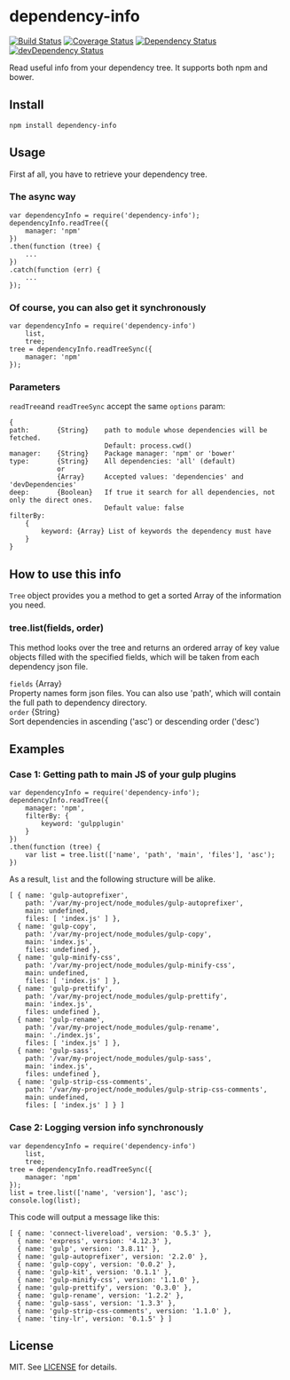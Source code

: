 # dependency-info 
[![Build Status](https://travis-ci.org/dmarchena/dependency-info.svg?branch=master)](https://travis-ci.org/dmarchena/dependency-info)
[![Coverage Status](https://coveralls.io/repos/dmarchena/dependency-info/badge.svg?branch=master)](https://coveralls.io/r/dmarchena/dependency-info?branch=master)
[![Dependency Status](https://david-dm.org/dmarchena/dependency-info.svg)](https://david-dm.org/dmarchena/dependency-info)
[![devDependency Status](https://david-dm.org/dmarchena/dependency-info/dev-status.svg)](https://david-dm.org/dmarchena/dependency-info#info=devDependencies)

Read useful info from your dependency tree. It supports both npm and bower.

## Install

    npm install dependency-info

## Usage

First af all, you have to retrieve your dependency tree.

### The async way

    var dependencyInfo = require('dependency-info');
    dependencyInfo.readTree({
        manager: 'npm'
    })
    .then(function (tree) {
        ...
    })
    .catch(function (err) {
        ...
    });

### Of course, you can also get it synchronously

	var dependencyInfo = require('dependency-info')
	    list, 
	    tree;
	tree = dependencyInfo.readTreeSync({
		manager: 'npm'
	});
	
### Parameters
`readTree`and `readTreeSync` accept the same `options` param:

```
{
path:       {String}    path to module whose dependencies will be fetched. 
                        Default: process.cwd() 
manager:    {String}    Package manager: 'npm' or 'bower'
type:       {String}    All dependencies: 'all' (default)
            or
            {Array}     Accepted values: 'dependencies' and 'devDependencies'
deep:       {Boolean}   If true it search for all dependencies, not only the direct ones. 
                        Default value: false
filterBy:   
    {
        keyword: {Array} List of keywords the dependency must have
    }
}
```

## How to use this info

`Tree` object provides you a method to get a sorted Array of the information you need.

### tree.list(fields, order)

This method looks over the tree and returns an ordered array of key value objects filled with the specified fields, which will be taken from each dependency json file.

`fields` {Array}  
Property names form json files. You can also use 'path', which will contain the full path to dependency directory.  
`order` {String}  
Sort dependencies in ascending ('asc') or descending order ('desc')

## Examples

### Case 1: Getting path to main JS of your gulp plugins

```
var dependencyInfo = require('dependency-info');
dependencyInfo.readTree({
	manager: 'npm',
	filterBy: {
	    keyword: 'gulpplugin'
	}
})
.then(function (tree) {
	var list = tree.list(['name', 'path', 'main', 'files'], 'asc');
})
```

As a result, `list` and the following structure will be alike.

```
[ { name: 'gulp-autoprefixer',
    path: '/var/my-project/node_modules/gulp-autoprefixer',
    main: undefined,
    files: [ 'index.js' ] },
  { name: 'gulp-copy',
    path: '/var/my-project/node_modules/gulp-copy',
    main: 'index.js',
    files: undefined },
  { name: 'gulp-minify-css',
    path: '/var/my-project/node_modules/gulp-minify-css',
    main: undefined,
    files: [ 'index.js' ] },
  { name: 'gulp-prettify',
    path: '/var/my-project/node_modules/gulp-prettify',
    main: 'index.js',
    files: undefined },
  { name: 'gulp-rename',
    path: '/var/my-project/node_modules/gulp-rename',
    main: './index.js',
    files: [ 'index.js' ] },
  { name: 'gulp-sass',
    path: '/var/my-project/node_modules/gulp-sass',
    main: 'index.js',
    files: undefined },
  { name: 'gulp-strip-css-comments',
    path: '/var/my-project/node_modules/gulp-strip-css-comments',
    main: undefined,
    files: [ 'index.js' ] } ]
```

### Case 2: Logging version info synchronously

```
var dependencyInfo = require('dependency-info')
    list, 
    tree;
tree = dependencyInfo.readTreeSync({
	manager: 'npm'
});
list = tree.list(['name', 'version'], 'asc');
console.log(list);
```

This code will output a message like this:

```
[ { name: 'connect-livereload', version: '0.5.3' },
  { name: 'express', version: '4.12.3' },
  { name: 'gulp', version: '3.8.11' },
  { name: 'gulp-autoprefixer', version: '2.2.0' },
  { name: 'gulp-copy', version: '0.0.2' },
  { name: 'gulp-kit', version: '0.1.1' },
  { name: 'gulp-minify-css', version: '1.1.0' },
  { name: 'gulp-prettify', version: '0.3.0' },
  { name: 'gulp-rename', version: '1.2.2' },
  { name: 'gulp-sass', version: '1.3.3' },
  { name: 'gulp-strip-css-comments', version: '1.1.0' },
  { name: 'tiny-lr', version: '0.1.5' } ]
```

## License
MIT. See [LICENSE](https://github.com/dmarchena/dependency-info/blob/master/LICENSE) for details.
